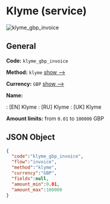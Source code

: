 
# Klyme (service) 
![klyme_gbp_invoice](https://static.openfintech.io/payment_methods/klyme_gbp_invoice/logo.svg?w=400&c=v0.59.26#w200)  

## General 
 
**Code:** `klyme_gbp_invoice` 
 
**Method:** `klyme` 
 [show -->](/payment-methods/klyme/) 
 
**Currency:** `GBP` [show -->](/currencies/GBP/) 
 
**Name:** 
 
:	[EN] Klyme 
:	[RU] Klyme 
:	[UK] Klyme 
 
**Amount limits:** from `0.01` to `100000` GBP 

## JSON Object 

```json
{
  "code":"klyme_gbp_invoice",
  "flow":"invoice",
  "method":"klyme",
  "currency":"GBP",
  "fields":null,
  "amount_min":0.01,
  "amount_max":100000
}
```  
